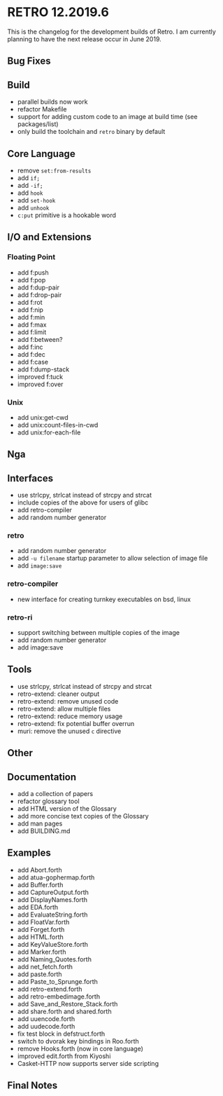 # RETRO 12.2019.6

This is the changelog for the development builds of Retro.
I am currently planning to have the next release occur in
June 2019.

## Bug Fixes

## Build

- parallel builds now work
- refactor Makefile
- support for adding custom code to an image at build
  time (see packages/list)
- only build the toolchain and `retro` binary by default

## Core Language

- remove `set:from-results`
- add `if;`
- add `-if;`
- add `hook`
- add `set-hook`
- add `unhook`
- `c:put` primitive is a hookable word

## I/O and Extensions

### Floating Point

- add f:push
- add f:pop
- add f:dup-pair
- add f:drop-pair
- add f:rot
- add f:nip
- add f:min
- add f:max
- add f:limit
- add f:between?
- add f:inc
- add f:dec
- add f:case
- add f:dump-stack
- improved f:tuck
- improved f:over

### Unix

- add unix:get-cwd
- add unix:count-files-in-cwd
- add unix:for-each-file

## Nga

## Interfaces

- use strlcpy, strlcat instead of strcpy and strcat
- include copies of the above for users of glibc
- add retro-compiler
- add random number generator

### retro

- add random number generator
- add `-u filename` startup parameter to allow selection of
  image file
- add `image:save`

### retro-compiler

- new interface for creating turnkey executables on bsd, linux

### retro-ri

- support switching between multiple copies of the image
- add random number generator
- add image:save

## Tools

- use strlcpy, strlcat instead of strcpy and strcat
- retro-extend: cleaner output
- retro-extend: remove unused code
- retro-extend: allow multiple files
- retro-extend: reduce memory usage
- retro-extend: fix potential buffer overrun
- muri: remove the unused `c` directive

## Other

## Documentation

- add a collection of papers
- refactor glossary tool
- add HTML version of the Glossary
- add more concise text copies of the Glossary
- add man pages
- add BUILDING.md

## Examples

- add Abort.forth
- add atua-gophermap.forth
- add Buffer.forth
- add CaptureOutput.forth
- add DisplayNames.forth
- add EDA.forth
- add EvaluateString.forth
- add FloatVar.forth
- add Forget.forth
- add HTML.forth
- add KeyValueStore.forth
- add Marker.forth
- add Naming_Quotes.forth
- add net_fetch.forth
- add paste.forth
- add Paste_to_Sprunge.forth
- add retro-extend.forth
- add retro-embedimage.forth
- add Save_and_Restore_Stack.forth
- add share.forth and shared.forth
- add uuencode.forth
- add uudecode.forth
- fix test block in defstruct.forth
- switch to dvorak key bindings in Roo.forth
- remove Hooks.forth (now in core language)
- improved edit.forth from Kiyoshi
- Casket-HTTP now supports server side scripting

## Final Notes
